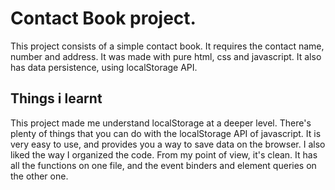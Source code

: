 # Contact Book project.

This project consists of a simple contact book. It requires the contact name, number and address. It was made with pure html, css and javascript.
It also has data persistence, using localStorage API.

## Things i learnt

This project made me understand localStorage at a deeper level. There's plenty of things that you can do with the localStorage API of javascript.
It is very easy to use, and provides you a way to save data on the browser. I also liked the way I organized the code. From my point of view, it's
clean. It has all the functions on one file, and the event binders and element queries on the other one.